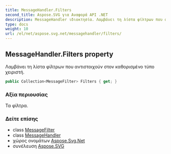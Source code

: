 ```yaml
---
title: MessageHandler.Filters
second_title: Aspose.SVG για Αναφορά API .NET
description: MessageHandler ιδιοκτησία. Λαμβάνει τη λίστα φίλτρων που αντιστοιχούν στον καθορισμένο τύπο χειριστή.
type: docs
weight: 10
url: /el/net/aspose.svg.net/messagehandler/filters/
---
```

## MessageHandler.Filters property

Λαμβάνει τη λίστα φίλτρων που αντιστοιχούν στον καθορισμένο τύπο χειριστή.

```csharp
public Collection<MessageFilter> Filters { get; }
```

### Αξία περιουσίας

Τα φίλτρα.

### Δείτε επίσης

* class [MessageFilter](../../messagefilter/)
* class [MessageHandler](../)
* χώρος ονομάτων [Aspose.Svg.Net](../../messagehandler/)
* συνέλευση [Aspose.SVG](../../../)


